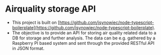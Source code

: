 # Airquality storage API

* This project is built on [https://github.com/jsynowiec/node-typescript-boilerplate](https://github.com/jsynowiec/node-typescript-boilerplate).
* The objective is to provide an API for storing air quality related data to a DB for storage and further analysis. The data can be e.g. gathered by a Raspberry PI based system and sent through the provided RESTful API in JSON format.
